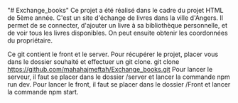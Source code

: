 "# Exchange_books" 
 Ce projet a été réalisé dans le cadre du projet HTML de 5ème année.
 C'est un site d'échange de livres dans la ville d'Angers.
 Il permet de se connecter, d'ajouter un livre à sa bibliothèque personnelle, et de voir tous les livres disponibles. On peut ensuite obtenir les coordonnées du propriétaire.

 Ce git contient le front et le server. 
 Pour récupérer le projet, placer vous dans le dossier souhaité et effectuer un git clone.
 git clone https://github.com/mahahajmeftah/Exchange_books.git
 Pour lancer le serveur, il faut se placer dans le dossier /server et lancer la commande npm run dev.
 Pour lancer le front, il faut se placer dans le dossier /Front et lancer la commande npm start.
